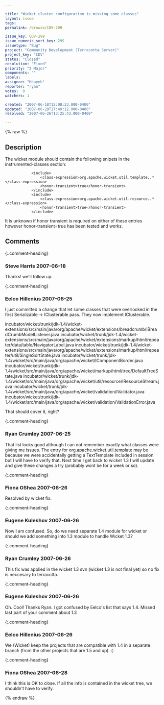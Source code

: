 ```yaml
---

title: "Wicket cluster configuration is missing some classes"
layout: issue
tags: 
permalink: /browse/CDV-299

issue_key: CDV-299
issue_numeric_sort_key: 299
issuetype: "Bug"
project: "Community Development (Terracotta Server)"
project_key: "CDV"
status: "Closed"
resolution: "Fixed"
priority: "2 Major"
components: ""
labels: 
assignee: "hhuynh"
reporter: "ryan"
votes:  0
watchers: 1

created: "2007-06-18T15:08:23.000-0400"
updated: "2007-06-29T17:49:12.000-0400"
resolved: "2007-06-26T13:25:43.000-0400"

---
```




{% raw %}



## Description

<div markdown="1" class="description">

The wicket module should contain the following snipets in the instrumented-classes section:

                <include>
                    <class-expression>org.apache.wicket.util.template..*</class-expression>
                    <honor-transient>true</honor-transient>
                </include>
                <include>
                    <class-expression>org.apache.wicket.util.resource..*</class-expression>
                    <honor-transient>true</honor-transient>
                </include>

It is unknown if honor transient is required on either of these entries however honor-transient=true has been tested and works.

</div>

## Comments


{:.comment-heading}
### **Steve Harris** <span class="date">2007-06-18</span>

<div markdown="1" class="comment">

Thanks! we'll follow up.

</div>


{:.comment-heading}
### **Eelco Hillenius** <span class="date">2007-06-25</span>

<div markdown="1" class="comment">

I just committed a change that let some classes that were overlooked in the first Serializable -> IClusterable pass. They now implement IClusterable.

incubator/wicket/trunk/jdk-1.4/wicket-extensions/src/main/java/org/apache/wicket/extensions/breadcrumb/IBreadCrumbModelListener.java   incubator/wicket/trunk/jdk-1.4/wicket-extensions/src/main/java/org/apache/wicket/extensions/markup/html/repeater/data/table/NavigatorLabel.java   incubator/wicket/trunk/jdk-1.4/wicket-extensions/src/main/java/org/apache/wicket/extensions/markup/html/repeater/util/SingleSortState.java
incubator/wicket/trunk/jdk-1.4/wicket/src/main/java/org/apache/wicket/IComponentBorder.java   incubator/wicket/trunk/jdk-1.4/wicket/src/main/java/org/apache/wicket/markup/html/tree/DefaultTreeState.java   incubator/wicket/trunk/jdk-1.4/wicket/src/main/java/org/apache/wicket/util/resource/IResourceStream.java
incubator/wicket/trunk/jdk-1.4/wicket/src/main/java/org/apache/wicket/validation/IValidator.java   incubator/wicket/trunk/jdk-1.4/wicket/src/main/java/org/apache/wicket/validation/ValidationError.java

That should cover it, right?

</div>


{:.comment-heading}
### **Ryan Crumley** <span class="date">2007-06-25</span>

<div markdown="1" class="comment">

That list looks good although I can not remember exactly what classes were giving me issues. The entry for org.apache.wicket.util.template may be because we were accidentally getting a TextTemplate included in session but I will have to verify that. Next time I get back to wicket 1.3 I will update and give these changes a try (probably wont be for a week or so).

</div>


{:.comment-heading}
### **Fiona OShea** <span class="date">2007-06-26</span>

<div markdown="1" class="comment">

Resolved by wicket fix.

</div>


{:.comment-heading}
### **Eugene Kuleshov** <span class="date">2007-06-26</span>

<div markdown="1" class="comment">

Now I am confused. So, do we need separate 1.4 module for wicket or should we add something into 1.3 module to handle Wicket 1.3?

</div>


{:.comment-heading}
### **Ryan Crumley** <span class="date">2007-06-26</span>

<div markdown="1" class="comment">

This fix was applied in the wicket 1.3 svn (wicket 1.3 is not final yet) so no fix is neccesary to terracotta.

</div>


{:.comment-heading}
### **Eugene Kuleshov** <span class="date">2007-06-26</span>

<div markdown="1" class="comment">

Oh. Cool! Thanks Ryan. I got confused by Eelco's list that says 1.4. Missed last part of your comment about 1.3

</div>


{:.comment-heading}
### **Eelco Hillenius** <span class="date">2007-06-26</span>

<div markdown="1" class="comment">

We (Wicket) keep the projects that are compatible with 1.4 in a separate branch (from the other projects that are 1.5 and up). :)

</div>


{:.comment-heading}
### **Fiona OShea** <span class="date">2007-06-28</span>

<div markdown="1" class="comment">

I think this is OK to close. If all the info is contained in the wicket tree, we shouldn't have to verify.

</div>



{% endraw %}
